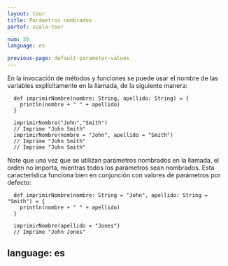 ```yaml
---
layout: tour
title: Parámetros nombrados
partof: scala-tour

num: 35
language: es

previous-page: default-parameter-values
---
```


En la invocación de métodos y funciones se puede usar el nombre de las variables explícitamente en la llamada, de la siguiente manera:

      def imprimirNombre(nombre: String, apellido: String) = {
        println(nombre + " " + apellido)
      }

      imprimirNombre("John","Smith")
      // Imprime "John Smith"
      imprimirNombre(nombre = "John", apellido = "Smith")
      // Imprime "John Smith"
      // Imprime "John Smith"

Note que una vez que se utilizan parámetros nombrados en la llamada, el orden no importa, mientras todos los parámetros sean nombrados. Esta característica funciona bien en conjunción con valores de parámetros por defecto:

      def imprimirNombre(nombre: String = "John", apellido: String = "Smith") = {
        println(nombre + " " + apellido)
      }

      imprimirNombre(apellido = "Jones")
      // Imprime "John Jones"

language: es
---
